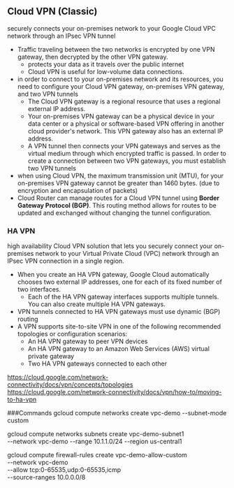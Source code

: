 ## Cloud VPN (Classic)

securely connects your on-premises network to your Google Cloud VPC network through an IPsec VPN tunnel

- Traffic traveling between the two networks is encrypted by one VPN gateway, then decrypted by the other VPN gateway.
  - protects your data as it travels over the public internet
  - Cloud VPN is useful for low-volume data connections.
- in order to connect to your on-premises network and its resources, you need to configure your Cloud VPN gateway, on-premises VPN gateway, and two VPN tunnels
  - The Cloud VPN gateway is a regional resource that uses a regional external IP address.
  - Your on-premises VPN gateway can be a physical device in your data center or a physical or software-based VPN offering in another cloud provider's network. This VPN gateway also has an external IP address.
  - A VPN tunnel then connects your VPN gateways and serves as the virtual medium through which encrypted traffic is passed. In order to create a connection between two VPN gateways, you must establish two VPN tunnels
- when using Cloud VPN, the maximum transmission unit (MTU), for your on-premises VPN gateway cannot be greater than 1460 bytes. (due to encryption and encapsulation of packets)
-  Cloud Router can manage routes for a Cloud VPN tunnel using **Border Gateway Protocol (BGP)**. This routing method allows for routes to be updated and exchanged without changing the tunnel configuration.

### HA VPN
high availability Cloud VPN solution that lets you securely connect your on-premises network to your Virtual Private Cloud (VPC) network through an IPsec VPN connection in a single region.
- When you create an HA VPN gateway, Google Cloud automatically chooses two external IP addresses, one for each of its fixed number of two interfaces.
  - Each of the HA VPN gateway interfaces supports multiple tunnels. You can also create multiple HA VPN gateways.
- VPN tunnels connected to HA VPN gateways must use dynamic (BGP) routing
- A VPN supports site-to-site VPN in one of the following recommended topologies or configuration scenarios:
  - An HA VPN gateway to peer VPN devices
  - An HA VPN gateway to an Amazon Web Services (AWS) virtual private gateway
  - Two HA VPN gateways connected to each other

https://cloud.google.com/network-connectivity/docs/vpn/concepts/topologies
https://cloud.google.com/network-connectivity/docs/vpn/how-to/moving-to-ha-vpn

###Commands
gcloud compute networks create vpc-demo --subnet-mode custom

gcloud compute networks subnets create vpc-demo-subnet1 \
--network vpc-demo --range 10.1.1.0/24 --region us-central1

gcloud compute firewall-rules create vpc-demo-allow-custom \
  --network vpc-demo \
  --allow tcp:0-65535,udp:0-65535,icmp \
  --source-ranges 10.0.0.0/8
